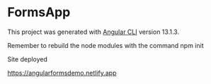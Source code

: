 # FormsApp

This project was generated with [Angular CLI](https://github.com/angular/angular-cli) version 13.1.3.

Remember to rebuild the node modules with the command npm init

Site deployed

https://angularformsdemo.netlify.app

